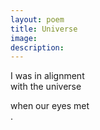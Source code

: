 ```yaml
---
layout: poem
title: Universe
image: 
description:
---
```


I was in alignment <br>
with the universe <br>
<!-- split -->
when our eyes met <br>
.



